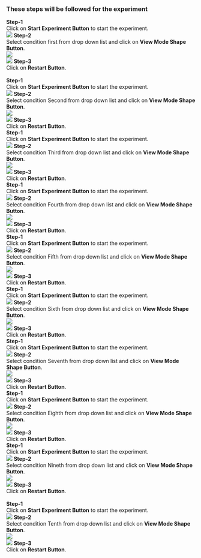 ### These steps will be followed for the experiment
**Step-1**
<br>
Click on **Start Experiment Button** to start the experiment.
<br>
<img src="images/s1.png"/>
**Step-2**
<br>
Select condition first from drop down list and click on **View Mode Shape Button**.
<br>
<img src="images/s2.png"/>
<br>
<img src="images/s3.png"/>
**Step-3**
<br>
Click on **Restart Button**.
<br><br>
**Step-1**
<br>
Click on **Start Experiment Button** to start the experiment.
<br>
<img src="images/s1.png"/>
**Step-2**
<br>
Select condition Second from drop down list and click on **View Mode Shape Button**.
<br>
<img src="images/s2.png"/>
<br>
<img src="images/s4.png"/>
**Step-3**
<br>
Click on **Restart Button**.
<br>
**Step-1**
<br>
Click on **Start Experiment Button** to start the experiment.
<br>
<img src="images/s1.png"/>
**Step-2**
<br>
Select condition Third from drop down list and click on **View Mode Shape Button**.
<br>
<img src="images/s2.png"/>
<br>
<img src="images/s5.png"/>
**Step-3**
<br>
Click on **Restart Button**.
<br>
**Step-1**
<br>
Click on **Start Experiment Button** to start the experiment.
<br>
<img src="images/s1.png"/>
**Step-2**
<br>
Select condition Fourth from drop down list and click on **View Mode Shape Button**.
<br>
<img src="images/s2.png"/>
<br>
<img src="images/s6.png"/>
**Step-3**
<br>
Click on **Restart Button**.
<br>
**Step-1**
<br>
Click on **Start Experiment Button** to start the experiment.
<br>
<img src="images/s1.png"/>
**Step-2**
<br>
Select condition Fifth from drop down list and click on **View Mode Shape Button**.
<br>
<img src="images/s2.png"/>
<br>
<img src="images/s7.png"/>
**Step-3**
<br>
Click on **Restart Button**.
<br>
**Step-1**
<br>
Click on **Start Experiment Button** to start the experiment.
<br>
<img src="images/s1.png"/>
**Step-2**
<br>
Select condition Sixth from drop down list and click on **View Mode Shape Button**.
<br>
<img src="images/s2.png"/>
<br>
<img src="images/s8.png"/>
**Step-3**
<br>
Click on **Restart Button**.
<br>
**Step-1**
<br>
Click on **Start Experiment Button** to start the experiment.
<br>
<img src="images/s1.png"/>
**Step-2**
<br>
Select condition Seventh from drop down list and click on **View Mode Shape Button**.
<br>
<img src="images/s2.png"/>
<br>
<img src="images/s9.png"/>
**Step-3**
<br>
Click on **Restart Button**.
<br>
**Step-1**
<br>
Click on **Start Experiment Button** to start the experiment.
<br>
<img src="images/s1.png"/>
**Step-2**
<br>
Select condition Eighth from drop down list and click on **View Mode Shape Button**.
<br>
<img src="images/s2.png"/>
<br>
<img src="images/s10.png"/>
**Step-3**
<br>
Click on **Restart Button**.
<br>
**Step-1**
<br>
Click on **Start Experiment Button** to start the experiment.
<br>
<img src="images/s1.png"/>
**Step-2**
<br>
Select condition Nineth from drop down list and click on **View Mode Shape Button**.
<br>
<img src="images/s2.png"/>
<br>
<img src="images/s11.png"/>
**Step-3**
<br>
Click on **Restart Button**.
<br>
<br>
**Step-1**
<br>
Click on **Start Experiment Button** to start the experiment.
<br>
<img src="images/s1.png"/>
**Step-2**
<br>
Select condition Tenth from drop down list and click on **View Mode Shape Button**.
<br>
<img src="images/s2.png"/>
<br>
<img src="images/s12.png"/>
**Step-3**
<br>
Click on **Restart Button**.
<br>